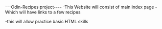 ---Odin-Recipes project----
-This Website will consist of main index page
-Which will have links to a few recipes

-this will allow practice basic HTML skills